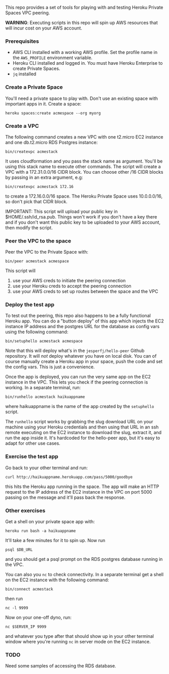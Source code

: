 This repo provides a set of tools for playing with and testing Heroku Private Spaces VPC peering.

**WARNING**: Executing scripts in this repo will spin up AWS resources that will incur cost on your AWS account.

### Prerequisites

* AWS CLI installed with a working AWS profile. Set the profile name in the `AWS_PROFILE` environment variable.
* Heroku CLI installed and logged in. You must have Heroku Enterprise to create Private Spaces.
* `jq` installed

### Create a Private Space

You'll need a private space to play with. Don't use an existing space with important apps in it. Create a space:

	heroku spaces:create acmespace --org myorg

### Create a VPC

The following command creates a new VPC with one t2.micro EC2 instance and one db.t2.micro 
RDS Postgres instance:

    bin/createvpc acmestack 

It uses cloudformation and you pass the stack name as argument. You'll be using this stack name to execute other commands. The script will create a VPC with a 172.31.0.0/16 CIDR block. You can choose other /16 CIDR blocks by passing in an extra argument, e.g:

    bin/createvpc acmestack 172.16

to create a 172.16.0.0/16 space. The Heroku Private Space uses 10.0.0.0/16, so don't pick that CIDR block.

IMPORTANT: This script will upload your public key in $HOME/.ssh/id_rsa.pub. Things won't work if you don't have a key there and if you don't want this public key to be uploaded to your AWS account, then modify the script.

### Peer the VPC to the space

Peer the VPC to the Private Space with:

    bin/peer acmestack acmespace

This script will

1. use your AWS creds to initiate the peering connection
2. use your Heroku creds to accept the peering connection
3. use your AWS creds to set up routes between the space and the VPC

### Deploy the test app

To test out the peering, this repo also happens to be a fully functional Heroku app. You can do a "button deploy" of this app which injects the EC2 instance IP address and the postgres URL for the database as config vars using the following command:

    bin/setuphello acmestack acmespace

Note that this will deploy what's in the `jesperfj/hello-peer` Github repository. It will *not* deploy whatever you have on local disk. You can of course manually create a Heroku app in your space, push the code and set the config vars. This is just a convenience.

Once the app is deployed, you can run the very same app on the EC2 instance in the VPC. This lets you check if the peering connection is working. In a separate terminal, run:

    bin/runhello acmestack haikuappname

where haikuappname is the name of the app created by the `setuphello` script.

The `runhello` script works by grabbing the slug download URL on your machine using your Heroku credentials and then using that URL in an ssh remote executing on the EC2 instance to download the slug, extract it, and run the app inside it. It's hardcoded for the hello-peer app, but it's easy to adapt for other use cases.

### Exercise the test app

Go back to your other terminal and run:

	curl http://haikuappname.herokuapp.com/pass/5000/goodbye

this hits the Heroku app running in the space. The app will make an HTTP request to the IP address of the EC2 instance in the VPC on port 5000 passing on the message and it'll pass back the response.

### Other exercises

Get a shell on your private space app with:

    heroku run bash -a haikuappname

It'll take a few minutes for it to spin up. Now run

    psql $DB_URL

and you should get a psql prompt on the RDS postgres database running in the VPC.

You can also you `nc` to check connectivity. In a separate terminal get a shell on the EC2 instance with the following command:

    bin/connect acmestack

then run

    nc -l 9999

Now on your one-off dyno, run:

    nc $SERVER_IP 9999

and whatever you type after that should show up in your other terminal window where you're running `nc` in server mode on the EC2 instance.

### TODO

Need some samples of accessing the RDS database.
